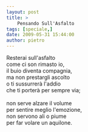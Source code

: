 ```yaml
---
layout: post
title: >
    Pensando Sull'Asfalto
tags: [speciale,]
date: 2009-05-31 15:44:00
author: pietro
---
```

Resterai sull'asfalto<br/>come ci son rimasto io,<br/>il buio diventa compagnia,<br/>ma non prestargli ascolto<br/>o ti sussurrerà l'addio<br/>che ti porterà per sempre via;<br/><br/>non serve alzare il volume<br/>per sentire meglio l'emozione,<br/>non servono ali o piume<br/>per far volare un aquilone.
